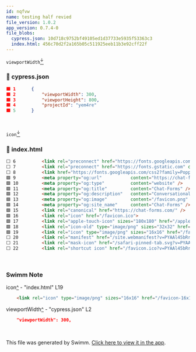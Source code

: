 ```yaml
---
id: nqfvw
name: testing half revied
file_version: 1.0.2
app_version: 0.7.4-0
file_blobs:
  cypress.json: 10d718c9752bf49105ed1d37733e5935f53363c3
  index.html: 456c70d2f2a165b05c511925eeb11b3e92cff22f
---
```


`viewportWidth`[<sup id="2putJ4">↓</sup>](#f-2putJ4)
<!-- NOTE-swimm-snippet: the lines below link your snippet to Swimm -->
### 📄 cypress.json
```json
🟩 1      {
🟩 2          "viewportWidth": 300,
🟩 3          "viewportHeight": 800,
🟩 4          "projectId": "yem4re"
🟩 5      }
```

<br/>

`icon`[<sup id="2pG54O">↓</sup>](#f-2pG54O)
<!-- NOTE-swimm-snippet: the lines below link your snippet to Swimm -->
### 📄 index.html
```html
⬜ 6          <link rel="preconnect" href="https://fonts.googleapis.com">
⬜ 7          <link rel="preconnect" href="https://fonts.gstatic.com" crossorigin>
⬜ 8          <link href="https://fonts.googleapis.com/css2?family=Poppins:wght@100;200;300;400;500;600;700;800&display=swap" rel="stylesheet">    <meta name="description" content="Conversational Forms" />
🟩 9          <meta property="og:url"           content="https://chat-forms.com/" />
🟩 10         <meta property="og:type"          content="website" />
🟩 11         <meta property="og:title"         content="Chat-Forms" />
🟩 12         <meta property="og:description"   content="Conversational Forms" />
🟩 13         <meta property="og:image"         content="/favicon.png" />
🟩 14         <meta property="og:site_name"     content="Chat-Forms" />
🟩 15         <link rel="canonical" href="https://chat-forms.com/" />
🟩 16         <link rel="icon" href="/favicon.ico">
🟩 17         <link rel="apple-touch-icon" sizes="180x180" href="/apple-touch-icon.png?v=PYAAl45bRr">
🟩 18         <link rel="icon-old" type="image/png" sizes="32x32" href="/favicon-32x32.png?v=PYAAl45bRr">
🟩 19         <link rel="icon" type="image/png" sizes="16x16" href="/favicon-16x16.png?v=PYAAl45bRr">
⬜ 20         <link rel="manifest" href="/site.webmanifest?v=PYAAl45bRr">
⬜ 21         <link rel="mask-icon" href="/safari-pinned-tab.svg?v=PYAAl45bRr" color="#5bbad5">
⬜ 22         <link rel="shortcut icon" href="/favicon.ico?v=PYAAl45bRr" type="image/x-icon">
```

<br/>

<!-- THIS IS AN AUTOGENERATED SECTION. DO NOT EDIT THIS SECTION DIRECTLY -->
### Swimm Note

<span id="f-2pG54O">icon</span>[^](#2pG54O) - "index.html" L19
```html
    <link rel="icon" type="image/png" sizes="16x16" href="/favicon-16x16.png?v=PYAAl45bRr">
```

<span id="f-2putJ4">viewportWidth</span>[^](#2putJ4) - "cypress.json" L2
```json
    "viewportWidth": 300,
```

<br/>

This file was generated by Swimm. [Click here to view it in the app](https://swimm-web-app.web.app/repos/Z2l0aHViJTNBJTNBdGVzdC1wcm9qZWN0LXJlbmFtZWQlM0ElM0FuYWRhdi1zd2ltbQ==/docs/nqfvw).